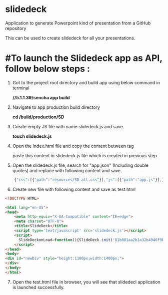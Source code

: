 # slidedeck
Application to generate Powerpoint kind of presentation from a GitHub repository

This can be used to create slidedeck for all your presentations.


# #To launch the Slidedeck app as API, follow below steps :

1. Got to the project root directory and build app using below command in terminal

	**/<Cmd path>/5.1.1.39/sencha app build**
	
2. Navigate to app production build directory

	**cd <app root directory>/build/production/SD**
	
3. Create empty JS file with name slidedeck.js and save.
	
	**touch slidedeck.js**
	
4. Open the index.html file and copy the content between tag

	**<script type="text/javascript"> ...... </script>**
	
	paste this content in slidedeck.js file which is created in previous step
	
5. Open the slidedeck.js file, search for "app.json" (Including double quotes) and replace with following content and save.

```javascript
	{"css":[{"path":"resources/SD-all.css"}],"js":[{"path":"app.js"}],}
```	

6. Create new file with following content and save as test.html

```html
<!DOCTYPE HTML>

<html lang="en-US">
<head>
    <meta http-equiv="X-UA-Compatible" content="IE=edge">
    <meta charset="UTF-8">
    <title>SlideDeck</title>	
	<script type='text/javascript' src='slidedeck.js'></script>
	<script>  
	  SlideDeckonLoad=function(){SlideDeck.init('81b881aa2b1a32b4946f9b8d2972bbfd23822cca','ajit-kumar-azad','training','newDiv');};
	</script>
</head>
<body> 
<div id="newDiv" style="height:1100px;width:1400px;">
</div>
</body>
</html>
```

7. Open the test.html file in browser, you will see that slidedecl application is launched successfully.